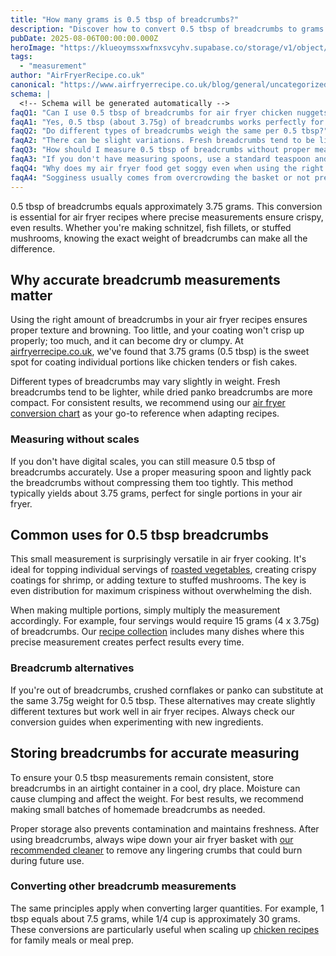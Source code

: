 ```yaml
---
title: "How many grams is 0.5 tbsp of breadcrumbs?"
description: "Discover how to convert 0.5 tbsp of breadcrumbs to grams for perfect air fryer recipes every time. Get accurate measurements in seconds!"
pubDate: 2025-08-06T00:00:00.000Z
heroImage: "https://klueoymssxwfnxsvcyhv.supabase.co/storage/v1/object/public/Shmucket/how-many-grams-is-0-5-tbsp-breadcrumbs.webp"
tags:
  - "measurement"
author: "AirFryerRecipe.co.uk"
canonical: "https://www.airfryerrecipe.co.uk/blog/general/uncategorized/how-many-grams-is-0-5-tbsp-breadcrumbs"
schema: |
  <!-- Schema will be generated automatically -->
faqQ1: "Can I use 0.5 tbsp of breadcrumbs for air fryer chicken nuggets?"
faqA1: "Yes, 0.5 tbsp (about 3.75g) of breadcrumbs works perfectly for coating individual chicken nuggets in the air fryer. This amount provides enough coverage for crispiness without overwhelming the meat. For a standard batch of 4-6 nuggets, you'll need 2-3 tablespoons total."
faqQ2: "Do different types of breadcrumbs weigh the same per 0.5 tbsp?"
faqA2: "There can be slight variations. Fresh breadcrumbs tend to be lighter (about 3g per 0.5 tbsp) while dry panko is denser (around 4g). For most standard dried breadcrumbs, 3.75g per 0.5 tbsp is a reliable average. Always check packaging for specific weight information when available."
faqQ3: "How should I measure 0.5 tbsp of breadcrumbs without proper measuring spoons?"
faqA3: "If you don't have measuring spoons, use a standard teaspoon and fill it halfway (1.5 teaspoons = 0.5 tbsp). Alternatively, you can estimate using two finger pinches - about three generous pinches equals roughly 0.5 tbsp or 3.75g of breadcrumbs."
faqQ4: "Why does my air fryer food get soggy even when using the right amount of breadcrumbs?"
faqA4: "Sogginess usually comes from overcrowding the basket or not preheating the air fryer. Even with perfect 0.5 tbsp measurements, air needs to circulate properly. Also ensure you're patting food dry before coating and using a light spray of oil for optimal crispiness."
---
```

<p>0.5 tbsp of breadcrumbs equals approximately 3.75 grams. This conversion is essential for air fryer recipes where precise measurements ensure crispy, even results. Whether you're making schnitzel, fish fillets, or stuffed mushrooms, knowing the exact weight of breadcrumbs can make all the difference.</p>

<h2>Why accurate breadcrumb measurements matter</h2>  
<p>Using the right amount of breadcrumbs in your air fryer recipes ensures proper texture and browning. Too little, and your coating won't crisp up properly; too much, and it can become dry or clumpy. At <a href=https://www.airfryerrecipe.co.uk>airfryerrecipe.co.uk</a>, we've found that 3.75 grams (0.5 tbsp) is the sweet spot for coating individual portions like chicken tenders or fish cakes.</p>  

<p>Different types of breadcrumbs may vary slightly in weight. Fresh breadcrumbs tend to be lighter, while dried panko breadcrumbs are more compact. For consistent results, we recommend using our <a href=https://www.airfryerrecipe.co.uk/air-fryer-conversion-chart>air fryer conversion chart</a> as your go-to reference when adapting recipes.</p>

<h3>Measuring without scales</h3>  
<p>If you don't have digital scales, you can still measure 0.5 tbsp of breadcrumbs accurately. Use a proper measuring spoon and lightly pack the breadcrumbs without compressing them too tightly. This method typically yields about 3.75 grams, perfect for single portions in your air fryer.</p>  

<h2>Common uses for 0.5 tbsp breadcrumbs</h2>  
<p>This small measurement is surprisingly versatile in air fryer cooking. It's ideal for topping individual servings of <a href=https://www.airfryerrecipe.co.uk/recipe-category/vegetables>roasted vegetables</a>, creating crispy coatings for shrimp, or adding texture to stuffed mushrooms. The key is even distribution for maximum crispiness without overwhelming the dish.</p>  

<p>When making multiple portions, simply multiply the measurement accordingly. For example, four servings would require 15 grams (4 x 3.75g) of breadcrumbs. Our <a href=https://www.airfryerrecipe.co.uk/recipes>recipe collection</a> includes many dishes where this precise measurement creates perfect results every time.</p>  

<h3>Breadcrumb alternatives</h3>  
<p>If you're out of breadcrumbs, crushed cornflakes or panko can substitute at the same 3.75g weight for 0.5 tbsp. These alternatives may create slightly different textures but work well in air fryer recipes. Always check our conversion guides when experimenting with new ingredients.</p>  

<h2>Storing breadcrumbs for accurate measuring</h2>  
<p>To ensure your 0.5 tbsp measurements remain consistent, store breadcrumbs in an airtight container in a cool, dry place. Moisture can cause clumping and affect the weight. For best results, we recommend making small batches of homemade breadcrumbs as needed.</p>  

<p>Proper storage also prevents contamination and maintains freshness. After using breadcrumbs, always wipe down your air fryer basket with <a href=https://www.airfryerrecipe.co.uk/air-fryer-cleaner>our recommended cleaner</a> to remove any lingering crumbs that could burn during future use.</p>  

<h3>Converting other breadcrumb measurements</h3>  
<p>The same principles apply when converting larger quantities. For example, 1 tbsp equals about 7.5 grams, while 1/4 cup is approximately 30 grams. These conversions are particularly useful when scaling up <a href=https://www.airfryerrecipe.co.uk/recipe-category/chicken>chicken recipes</a> for family meals or meal prep.</p>
